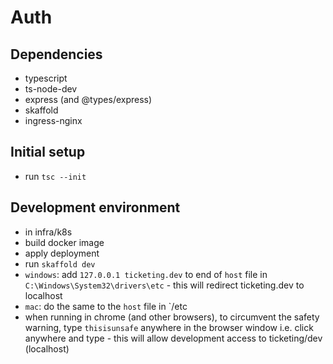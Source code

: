 # Auth

## Dependencies

- typescript
- ts-node-dev
- express (and @types/express)
- skaffold
- ingress-nginx

## Initial setup

- run `tsc --init`

## Development environment

- in infra/k8s
- build docker image
- apply deployment
- run `skaffold dev`
- `windows`: add `127.0.0.1 ticketing.dev` to end of `host` file in `C:\Windows\System32\drivers\etc` - this will redirect ticketing.dev to localhost
- `mac`: do the same to the `host` file in `/etc
- when running in chrome (and other browsers), to circumvent the safety warning, type `thisisunsafe` anywhere in the browser window i.e. click anywhere and type - this will allow development access to ticketing/dev (localhost)
